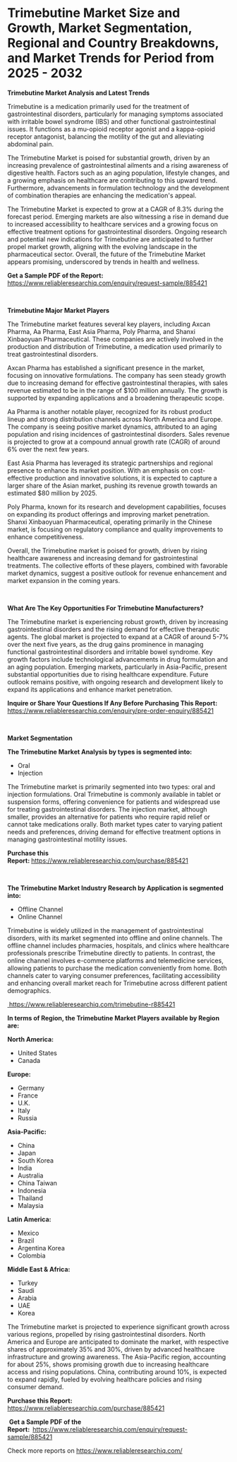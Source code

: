 <p><h1>Trimebutine Market Size and Growth, Market Segmentation, Regional and Country Breakdowns, and Market Trends for Period from 2025 -  2032</h1></p><p><strong>Trimebutine Market Analysis and Latest Trends</strong></p>
<p><p>Trimebutine is a medication primarily used for the treatment of gastrointestinal disorders, particularly for managing symptoms associated with irritable bowel syndrome (IBS) and other functional gastrointestinal issues. It functions as a mu-opioid receptor agonist and a kappa-opioid receptor antagonist, balancing the motility of the gut and alleviating abdominal pain.</p><p>The Trimebutine Market is poised for substantial growth, driven by an increasing prevalence of gastrointestinal ailments and a rising awareness of digestive health. Factors such as an aging population, lifestyle changes, and a growing emphasis on healthcare are contributing to this upward trend. Furthermore, advancements in formulation technology and the development of combination therapies are enhancing the medication's appeal.</p><p>The Trimebutine Market is expected to grow at a CAGR of 8.3% during the forecast period. Emerging markets are also witnessing a rise in demand due to increased accessibility to healthcare services and a growing focus on effective treatment options for gastrointestinal disorders. Ongoing research and potential new indications for Trimebutine are anticipated to further propel market growth, aligning with the evolving landscape in the pharmaceutical sector. Overall, the future of the Trimebutine Market appears promising, underscored by trends in health and wellness.</p></p>
<p><strong>Get a Sample PDF of the Report:&nbsp;</strong> <a href="https://www.reliableresearchiq.com/enquiry/request-sample/885421?utm_campaign=3048&utm_medium=2&utm_source=Github&utm_content=ia&utm_term=08032025&utm_id=trimebutine">https://www.reliableresearchiq.com/enquiry/request-sample/885421</a></p>
<p>&nbsp;</p>
<p><strong>Trimebutine Major Market Players</strong></p>
<p><p>The Trimebutine market features several key players, including Axcan Pharma, Aa Pharma, East Asia Pharma, Poly Pharma, and Shanxi Xinbaoyuan Pharmaceutical. These companies are actively involved in the production and distribution of Trimebutine, a medication used primarily to treat gastrointestinal disorders.</p><p>Axcan Pharma has established a significant presence in the market, focusing on innovative formulations. The company has seen steady growth due to increasing demand for effective gastrointestinal therapies, with sales revenue estimated to be in the range of $100 million annually. The growth is supported by expanding applications and a broadening therapeutic scope.</p><p>Aa Pharma is another notable player, recognized for its robust product lineup and strong distribution channels across North America and Europe. The company is seeing positive market dynamics, attributed to an aging population and rising incidences of gastrointestinal disorders. Sales revenue is projected to grow at a compound annual growth rate (CAGR) of around 6% over the next few years.</p><p>East Asia Pharma has leveraged its strategic partnerships and regional presence to enhance its market position. With an emphasis on cost-effective production and innovative solutions, it is expected to capture a larger share of the Asian market, pushing its revenue growth towards an estimated $80 million by 2025.</p><p>Poly Pharma, known for its research and development capabilities, focuses on expanding its product offerings and improving market penetration. Shanxi Xinbaoyuan Pharmaceutical, operating primarily in the Chinese market, is focusing on regulatory compliance and quality improvements to enhance competitiveness.</p><p>Overall, the Trimebutine market is poised for growth, driven by rising healthcare awareness and increasing demand for gastrointestinal treatments. The collective efforts of these players, combined with favorable market dynamics, suggest a positive outlook for revenue enhancement and market expansion in the coming years.</p></p>
<p>&nbsp;</p>
<p><strong>What Are The Key Opportunities For Trimebutine Manufacturers?</strong></p>
<p><p>The Trimebutine market is experiencing robust growth, driven by increasing gastrointestinal disorders and the rising demand for effective therapeutic agents. The global market is projected to expand at a CAGR of around 5-7% over the next five years, as the drug gains prominence in managing functional gastrointestinal disorders and irritable bowel syndrome. Key growth factors include technological advancements in drug formulation and an aging population. Emerging markets, particularly in Asia-Pacific, present substantial opportunities due to rising healthcare expenditure. Future outlook remains positive, with ongoing research and development likely to expand its applications and enhance market penetration.</p></p>
<p><strong>Inquire or Share Your Questions If Any Before Purchasing This Report:</strong> <a href="https://www.reliableresearchiq.com/enquiry/pre-order-enquiry/885421?utm_campaign=3048&utm_medium=2&utm_source=Github&utm_content=ia&utm_term=08032025&utm_id=trimebutine">https://www.reliableresearchiq.com/enquiry/pre-order-enquiry/885421</a></p>
<p>&nbsp;</p>
<p><strong>Market Segmentation</strong></p>
<p><strong>The Trimebutine Market Analysis by types is segmented into:</strong></p>
<p><ul><li>Oral</li><li>Injection</li></ul></p>
<p><p>The Trimebutine market is primarily segmented into two types: oral and injection formulations. Oral Trimebutine is commonly available in tablet or suspension forms, offering convenience for patients and widespread use for treating gastrointestinal disorders. The injection market, although smaller, provides an alternative for patients who require rapid relief or cannot take medications orally. Both market types cater to varying patient needs and preferences, driving demand for effective treatment options in managing gastrointestinal motility issues.</p></p>
<p><strong>Purchase this Report:&nbsp;</strong><a href="https://www.reliableresearchiq.com/purchase/885421?utm_campaign=3048&utm_medium=2&utm_source=Github&utm_content=ia&utm_term=08032025&utm_id=trimebutine">https://www.reliableresearchiq.com/purchase/885421</a></p>
<p>&nbsp;</p>
<p><strong>The Trimebutine Market Industry Research by Application is segmented into:</strong></p>
<p><ul><li>Offline Channel</li><li>Online Channel</li></ul></p>
<p><p>Trimebutine is widely utilized in the management of gastrointestinal disorders, with its market segmented into offline and online channels. The offline channel includes pharmacies, hospitals, and clinics where healthcare professionals prescribe Trimebutine directly to patients. In contrast, the online channel involves e-commerce platforms and telemedicine services, allowing patients to purchase the medication conveniently from home. Both channels cater to varying consumer preferences, facilitating accessibility and enhancing overall market reach for Trimebutine across different patient demographics.</p></p>
<p><a href="https://www.reliableresearchiq.com/trimebutine-r885421?utm_campaign=3048&utm_medium=2&utm_source=Github&utm_content=ia&utm_term=08032025&utm_id=trimebutine">&nbsp;https://www.reliableresearchiq.com/trimebutine-r885421</a></p>
<p><strong>In terms of Region, the Trimebutine Market Players available by Region are:</strong></p>
<p>
    <p> <strong> North America: </strong>
        <ul>
            <li>United States</li>
            <li>Canada</li>
        </ul>
        </p> 
    <p> <strong> Europe: </strong>
        <ul>
            <li>Germany</li>
            <li>France</li>
            <li>U.K.</li>
            <li>Italy</li>
            <li>Russia</li>
        </ul>
        </p> 
    <p> <strong> Asia-Pacific: </strong>
        <ul>
            <li>China</li>
            <li>Japan</li>
            <li>South Korea</li>
            <li>India</li>
            <li>Australia</li>
            <li>China Taiwan</li>
            <li>Indonesia</li>
            <li>Thailand</li>
            <li>Malaysia</li>
        </ul>
        </p> 
    <p> <strong> Latin America: </strong>
        <ul>
            <li>Mexico</li>
            <li>Brazil</li>
            <li>Argentina Korea</li>
            <li>Colombia</li>
        </ul>
        </p> 
    <p> <strong> Middle East & Africa: </strong>
        <ul>
            <li>Turkey</li>
            <li>Saudi</li>
            <li>Arabia</li>
            <li>UAE</li>
            <li>Korea</li>
        </ul>
    </p>
    </p>
<p><p>The Trimebutine market is projected to experience significant growth across various regions, propelled by rising gastrointestinal disorders. North America and Europe are anticipated to dominate the market, with respective shares of approximately 35% and 30%, driven by advanced healthcare infrastructure and growing awareness. The Asia-Pacific region, accounting for about 25%, shows promising growth due to increasing healthcare access and rising populations. China, contributing around 10%, is expected to expand rapidly, fueled by evolving healthcare policies and rising consumer demand.</p></p>
<p><strong>Purchase this Report: </strong><a href="https://www.reliableresearchiq.com/purchase/885421?utm_campaign=3048&utm_medium=2&utm_source=Github&utm_content=ia&utm_term=08032025&utm_id=trimebutine">https://www.reliableresearchiq.com/purchase/885421</a></p>
<p>&nbsp;<strong>Get a Sample PDF of the Report:&nbsp;&nbsp;</strong><a href="https://www.reliableresearchiq.com/enquiry/request-sample/885421?utm_campaign=3048&utm_medium=2&utm_source=Github&utm_content=ia&utm_term=08032025&utm_id=trimebutine">https://www.reliableresearchiq.com/enquiry/request-sample/885421</a></p>
<p><strong></strong></p>
<p>Check more reports on <a href="https://www.reliableresearchiq.com/?utm_campaign=3048&utm_medium=2&utm_source=Github&utm_content=ia&utm_term=08032025&utm_id=trimebutine">https://www.reliableresearchiq.com/</a></p>